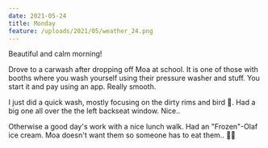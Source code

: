 ```yaml
---
date: 2021-05-24
title: Monday
feature: /uploads/2021/05/weather_24.png
---
```


Beautiful and calm morning!

Drove to a carwash after dropping off Moa at school. It is one of those with booths where you wash yourself using their pressure washer and stuff. You start it and pay using an app. Really smooth.

I just did a quick wash, mostly focusing on the dirty rims and bird 💩. Had a big one all over the the left backseat window. Nice..

Otherwise a good day's work with a nice lunch walk. Had an "Frozen"-Olaf ice cream. Moa doesn't want them so someone has to eat them.. 🙈🍦
